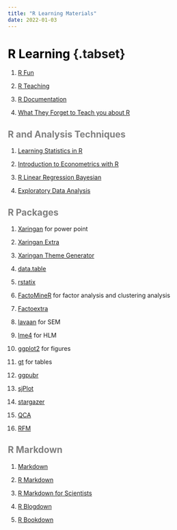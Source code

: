 ```yaml
---
title: "R Learning Materials"
date: 2022-01-03
---
```


# <font color= "black"> R Learning </font> {.tabset}

1.  [R Fun](https://rfun.library.duke.edu)

2.  [R Teaching](https://education.rstudio.com/teach/tools/)

3.  [R Documentation](https://www.rdocumentation.org/?=ggplot&=%s)

4.  [What They Forget to Teach you about R](https://rstats.wtf)

## <font color = "gray"> R and Analysis Techniques</font>

1.  [Learning Statistics in R](https://ademos.people.uic.edu/index.html)

2.  [Introduction to Econometrics with R](https://www.econometrics-with-r.org/index.html)

3.  [R Linear Regression Bayesian](https://www.rensvandeschoot.com/tutorials/r-linear-regression-bayesian-using-brms/)

4.  [Exploratory Data Analysis](https://edav.info/mosaic.html)

## <font color = "gray">R Packages</font>

1.  [Xaringan](https://bookdown.org/yihui/rmarkdown/xaringan.html) for power point

2.  [Xaringan Extra](https://pkg.garrickadenbuie.com/xaringanExtra/#/README?id=xaringanextra)

3.  [Xaringan Theme Generator](https://pkg.garrickadenbuie.com/xaringanthemer/articles/xaringanthemer.html)

4.  [data.table](https://cran.r-project.org/web/packages/data.table/vignettes/datatable-intro.html)

5.  [rstatix](https://www.rdocumentation.org/packages/rstatix/versions/0.7.0)

6.  [FactoMineR](http://factominer.free.fr/factomethods/index.html) for factor analysis and clustering analysis

7.  [Factoextra](http://www.sthda.com/english/wiki/factoextra-r-package-easy-multivariate-data-analyses-and-elegant-visualization)

8.  [lavaan](https://lavaan.ugent.be) for SEM

9.  [lme4](https://www.rensvandeschoot.com/tutorials/lme4/) for HLM

10. [ggplot2](https://ggplot2-book.org) for figures

11. [gt](https://gt.rstudio.com/articles/intro-creating-gt-tables.html) for tables

12. [ggpubr](https://rpkgs.datanovia.com/ggpubr/index.html)

13. [sjPlot](https://strengejacke.github.io/sjPlot/)

14. [stargazer](https://www.princeton.edu/~otorres/NiceOutputR.pdf)

15. [QCA](https://bookdown.org/dusadrian/QCAbook/)

16. [RFM](https://rpubs.com/Eddie_Zaldivar/705462)

## <font color = "gray">R Markdown</font>

1.  [Markdown](https://www.markdownguide.org/basic-syntax/)

2.  [R Markdown](https://bookdown.org/yihui/rmarkdown/yihui-xie.html)

3.  [R Markdown for Scientists](https://rmd4sci.njtierney.com)

4.  [R Blogdown](https://bookdown.org/yihui/blogdown/)

5.  [R Bookdown](https://bookdown.org/yihui/bookdown/)
